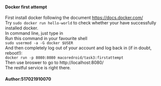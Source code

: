 #### Docker first attempt
First install docker following the document https://docs.docker.com/ <br>
 Try `sudo docker run hello-world` to check whether your have successfully installed docker. <br>
In command line, just type in <br>
Run this command in your favourite shell <br>
`sudo usermod -a -G docker $USER`<br>
And then completely log out of your account and log back in (if in doubt, reboot!):<br>
`docker run -p 8080:8080 macoredroid/task3:firstattempt` <br>
Then use broswer to go to http://localhost:8080/ <br>
The restful service is right there.
#### Author:517021910070
